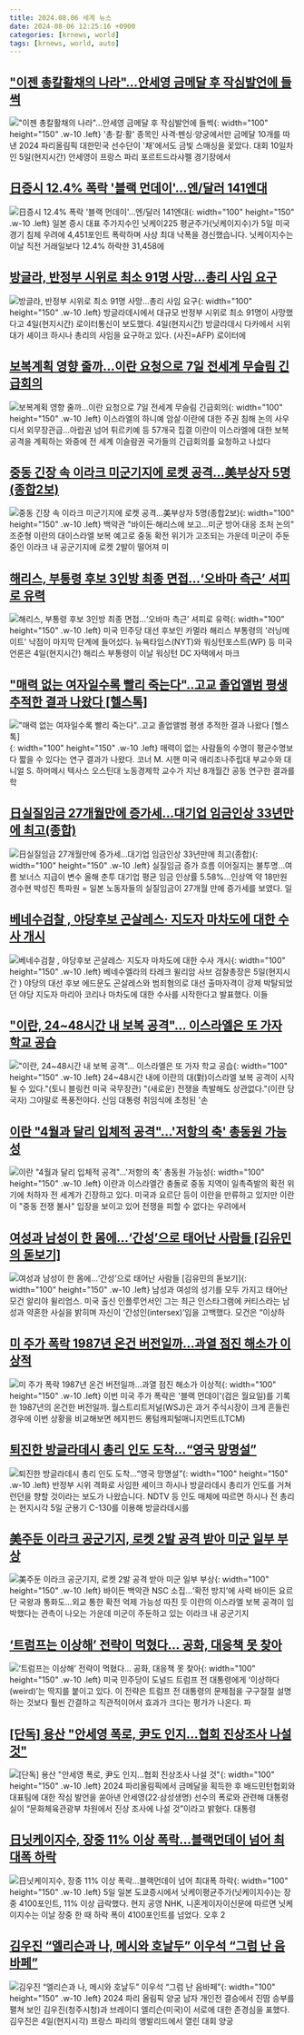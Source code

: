 ```yaml
---
title: 2024.08.06 세계 뉴스
date: 2024-08-06 12:25:16 +0900
categories: [krnews, world]
tags: [krnews, world, auto]
---
```

## ["이젠 총칼활채의 나라"…안세영 금메달 후 작심발언에 들썩](https://n.news.naver.com/mnews/article/025/0003378126)

!["이젠 총칼활채의 나라"…안세영 금메달 후 작심발언에 들썩](https://mimgnews.pstatic.net/image/origin/025/2024/08/06/3378126.jpg?type=nf220_150){: width="100" height="150" .w-10 .left}
'총·칼·활' 종목인 사격·펜싱·양궁에서만 금메달 10개를 따낸 2024 파리올림픽 대한민국 선수단이 '채'에서도 금빛 스매싱을 꽂았다. 대회 10일차인 5일(현지시간) 안세영이 프랑스 파리 포르트드라샤펠 경기장에서

## [日증시 12.4% 폭락 '블랙 먼데이'…엔/달러 141엔대](https://n.news.naver.com/mnews/article/374/0000396126)

![日증시 12.4% 폭락 '블랙 먼데이'…엔/달러 141엔대](https://mimgnews.pstatic.net/image/origin/374/2024/08/05/396126.jpg?type=nf220_150){: width="100" height="150" .w-10 .left}
일본 증시 대표 주가지수인 닛케이225 평균주가(닛케이지수)가 5일 미국 경기 침체 우려에 4,451포인트 폭락하며 사상 최대 낙폭을 경신했습니다. 닛케이지수는 이날 직전 거래일보다 12.4% 하락한 31,458에

## [방글라, 반정부 시위로 최소 91명 사망…총리 사임 요구](https://n.news.naver.com/mnews/article/018/0005805256)

![방글라, 반정부 시위로 최소 91명 사망…총리 사임 요구](https://mimgnews.pstatic.net/image/origin/018/2024/08/05/5805256.jpg?type=nf220_150){: width="100" height="150" .w-10 .left}
방글라데시에서 대규모 반정부 시위로 최소 91명이 사망했다고 4일(현지시간) 로이터통신이 보도했다. 4일(현지시간) 방글라데시 다카에서 시위대가 셰이크 하시나 총리의 사임을 요구하고 있다. (사진=AFP) 로이터에

## [보복계획 영향 줄까…이란 요청으로 7일 전세계 무슬림 긴급회의](https://n.news.naver.com/mnews/article/001/0014856998)

![보복계획 영향 줄까…이란 요청으로 7일 전세계 무슬림 긴급회의](https://mimgnews.pstatic.net/image/origin/001/2024/08/06/14856998.jpg?type=nf220_150){: width="100" height="150" .w-10 .left}
이스라엘의 하니예 암살·이란에 대한 주권 침해 논의 사우디서 외무장관급…아랍권 넘어 튀르키예 등 57개국 집결 이란이 이스라엘에 대한 보복 공격을 계획하는 와중에 전 세계 이슬람권 국가들의 긴급회의를 요청하고 나섰다

## [중동 긴장 속 이라크 미군기지에 로켓 공격…美부상자 5명(종합2보)](https://n.news.naver.com/mnews/article/001/0014857179)

![중동 긴장 속 이라크 미군기지에 로켓 공격…美부상자 5명(종합2보)](https://mimgnews.pstatic.net/image/origin/001/2024/08/06/14857179.jpg?type=nf220_150){: width="100" height="150" .w-10 .left}
백악관 "바이든·해리스에 보고…미군 방어·대응 조처 논의" 조준형 이란의 대이스라엘 보복 예고로 중동 확전 위기가 고조되는 가운데 미군이 주둔 중인 이라크 내 공군기지에 로켓 2발이 떨어져 미

## [해리스, 부통령 후보 3인방 최종 면접…‘오바마 측근’ 셔피로 유력](https://n.news.naver.com/mnews/article/016/0002345212)

![해리스, 부통령 후보 3인방 최종 면접…‘오바마 측근’ 셔피로 유력](https://mimgnews.pstatic.net/image/origin/016/2024/08/05/2345212.jpg?type=nf220_150){: width="100" height="150" .w-10 .left}
미국 민주당 대선 후보인 카멀라 해리스 부통령의 '러닝메이트' 낙점이 마지막 단계에 들어섰다. 뉴욕타임스(NYT)와 워싱턴포스트(WP) 등 미국 언론은 4일(현지시간) 해리스 부통령이 이날 워싱턴 DC 자택에서 마크

## ["매력 없는 여자일수록 빨리 죽는다"..고교 졸업앨범 평생 추적한 결과 나왔다 [헬스톡]](https://n.news.naver.com/mnews/article/014/0005223656)

!["매력 없는 여자일수록 빨리 죽는다"..고교 졸업앨범 평생 추적한 결과 나왔다 [헬스톡]](https://mimgnews.pstatic.net/image/origin/014/2024/08/06/5223656.jpg?type=nf220_150){: width="100" height="150" .w-10 .left}
매력이 없는 사람들의 수명이 평균수명보다 짧을 수 있다는 연구 결과가 나왔다. 코너 M. 시핸 미국 애리조나주립대 부교수와 대니얼 S. 하머메시 텍사스 오스틴대 노동경제학 교수가 지난 8개월간 공동 연구한 결과를 학

## [日실질임금 27개월만에 증가세…대기업 임금인상 33년만에 최고(종합)](https://n.news.naver.com/mnews/article/001/0014857711)

![日실질임금 27개월만에 증가세…대기업 임금인상 33년만에 최고(종합)](https://mimgnews.pstatic.net/image/origin/001/2024/08/06/14857711.jpg?type=nf220_150){: width="100" height="150" .w-10 .left}
실질임금 증가 흐름 이어질지는 불투명…여름 보너스 지급이 변수 올해 춘투 대기업 평균 임금 인상률 5.58%…인상액 약 18만원 경수현 박성진 특파원 = 일본 노동자들의 실질임금이 27개월 만에 증가세를 보였다. 일

## [베네수검찰 , 야당후보 곤살레스· 지도자 마차도에 대한 수사 개시](https://n.news.naver.com/mnews/article/003/0012711814)

![베네수검찰 , 야당후보 곤살레스· 지도자 마차도에 대한 수사 개시](https://mimgnews.pstatic.net/image/origin/003/2024/08/06/12711814.jpg?type=nf220_150){: width="100" height="150" .w-10 .left}
베네수엘라의 타레크 윌리암 사브 검찰총장은 5일(현지시간 ) 야당의 대선 후보 에드문도 곤살레스와 범죄혐의로 대선 출마자격이 강제 박탈되었던 야당 지도자 마리아 코리나 마차도에 대한 수사를 시작한다고 발표했다. 이들

## ["이란, 24~48시간 내 보복 공격"... 이스라엘은 또 가자 학교 공습](https://n.news.naver.com/mnews/article/469/0000816206)

!["이란, 24~48시간 내 보복 공격"... 이스라엘은 또 가자 학교 공습](https://mimgnews.pstatic.net/image/origin/469/2024/08/05/816206.jpg?type=nf220_150){: width="100" height="150" .w-10 .left}
24~48시간 내에 이란의 대(對)이스라엘 보복 공격이 시작될 수 있다."(토니 블링컨 미국 국무장관) "(새로운) 전쟁을 촉발해도 상관없다."(이란 당국자) 그야말로 폭풍전야다. 신임 대통령 취임식에 초청된 '손

## [이란 "4월과 달리 입체적 공격"…'저항의 축' 총동원 가능성](https://n.news.naver.com/mnews/article/014/0005223545)

![이란 "4월과 달리 입체적 공격"…'저항의 축' 총동원 가능성](https://mimgnews.pstatic.net/image/origin/014/2024/08/05/5223545.jpg?type=nf220_150){: width="100" height="150" .w-10 .left}
이란과 이스라엘간 충돌로 중동 지역이 일촉즉발의 확전 위기에 처하자 전 세계가 긴장하고 있다. 미국과 요르단 등이 이란을 만류하고 있지만 이란이 "중동 전쟁 불사" 입장을 보이고 있어 전쟁을 피할 수 없다는 우려에서

## [여성과 남성이 한 몸에…‘간성’으로 태어난 사람들 [김유민의 돋보기]](https://n.news.naver.com/mnews/article/081/0003469937)

![여성과 남성이 한 몸에…‘간성’으로 태어난 사람들 [김유민의 돋보기]](https://mimgnews.pstatic.net/image/origin/081/2024/08/05/3469937.jpg?type=nf220_150){: width="100" height="150" .w-10 .left}
남성과 여성의 성기를 모두 가지고 태어난 모건 알리야 윌리엄스. 미국 출신 인플루언서인 그는 최근 인스타그램에 커티스라는 남성과 약혼한 사실을 밝히며 자신이 ‘간성인(intersex)’임을 고백했다. 모건은 “이상하

## [미 주가 폭락 1987년 온건 버전일까…과열 점진 해소가 이상적](https://n.news.naver.com/mnews/article/001/0014857720)

![미 주가 폭락 1987년 온건 버전일까…과열 점진 해소가 이상적](https://mimgnews.pstatic.net/image/origin/001/2024/08/06/14857720.jpg?type=nf220_150){: width="100" height="150" .w-10 .left}
이번 미국 주가 폭락은 '블랙 먼데이'(검은 월요일)를 기록한 1987년의 온건한 버전일까. 월스트리트저널(WSJ)은 과거 주식시장이 크게 흔들린 경우에 이번 상황을 비교해보면 헤지펀드 롱텀캐피털매니지먼트(LTCM)

## [퇴진한 방글라데시 총리 인도 도착…“영국 망명설”](https://n.news.naver.com/mnews/article/056/0011775544)

![퇴진한 방글라데시 총리 인도 도착…“영국 망명설”](https://mimgnews.pstatic.net/image/origin/056/2024/08/06/11775544.jpg?type=nf220_150){: width="100" height="150" .w-10 .left}
반정부 시위 격화로 사임한 셰이크 하시나 방글라데시 총리가 인도를 거쳐 런던을 향할 것이라는 보도가 나왔습니다. NDTV 등 인도 매체에 따르면 하시나 전 총리는 현지시각 5일 군용기 C-130를 이용해 방글라데시를

## [美주둔 이라크 공군기지, 로켓 2발 공격 받아 미군 일부 부상](https://n.news.naver.com/mnews/article/023/0003850780)

![美주둔 이라크 공군기지, 로켓 2발 공격 받아 미군 일부 부상](https://mimgnews.pstatic.net/image/origin/023/2024/08/06/3850780.jpg?type=nf220_150){: width="100" height="150" .w-10 .left}
바이든 백악관 NSC 소집…‘확전 방지’에 사력 바이든 요르단 국왕과 통화도…외교 통한 확전 억제 가능성 따진 듯 이란의 이스라엘 보복 공격이 임박했다는 관측이 나오는 가운데 미군이 주둔하고 있는 이라크 내 공군기지

## [‘트럼프는 이상해’ 전략이 먹혔다… 공화, 대응책 못 찾아](https://n.news.naver.com/mnews/article/005/0001715874)

![‘트럼프는 이상해’ 전략이 먹혔다… 공화, 대응책 못 찾아](https://mimgnews.pstatic.net/image/origin/005/2024/08/06/1715874.jpg?type=nf220_150){: width="100" height="150" .w-10 .left}
미국 민주당이 도널드 트럼프 전 대통령에게 ‘이상하다(weird)’는 딱지를 붙이고 있다. 이 전략은 트럼프 전 대통령의 문제점을 구구절절 설명하는 것보다 훨씬 간결하고 직관적이어서 효과가 크다는 평가가 나온다. 파

## [[단독] 용산 "안세영 폭로, 尹도 인지…협회 진상조사 나설 것"](https://n.news.naver.com/mnews/article/025/0003378145)

![[단독] 용산 "안세영 폭로, 尹도 인지…협회 진상조사 나설 것"](https://mimgnews.pstatic.net/image/origin/025/2024/08/06/3378145.jpg?type=nf220_150){: width="100" height="150" .w-10 .left}
2024 파리올림픽에서 금메달을 획득한 후 배드민턴협회와 대표팀에 대한 작심 발언을 쏟아낸 안세영(22·삼성생명) 선수의 폭로와 관련해 대통령실이 “문화체육관광부 차원에서 진상 조사에 나설 것”이라고 밝혔다. 대통령

## [日닛케이지수, 장중 11% 이상 폭락…블랙먼데이 넘어 최대폭 하락](https://n.news.naver.com/mnews/article/003/0012710390)

![日닛케이지수, 장중 11% 이상 폭락…블랙먼데이 넘어 최대폭 하락](https://mimgnews.pstatic.net/image/origin/003/2024/08/05/12710390.jpg?type=nf220_150){: width="100" height="150" .w-10 .left}
5일 일본 도쿄증시에서 닛케이평균주가(닛케이지수)는 장중 4100포인트, 11% 이상 급락했다. 현지 공영 NHK, 니혼게이자이신문에 따르면 닛케이지수는 이날 장중 한 때 하락 폭이 4100포인트를 넘었다. 오후 2

## [김우진 “엘리슨과 나, 메시와 호날두” 이우석 “그럼 난 음바페”](https://n.news.naver.com/mnews/article/023/0003850612)

![김우진 “엘리슨과 나, 메시와 호날두” 이우석 “그럼 난 음바페”](https://mimgnews.pstatic.net/image/origin/023/2024/08/05/3850612.jpg?type=nf220_150){: width="100" height="150" .w-10 .left}
2024 파리 올림픽 양궁 남자 개인전 결승에서 진땀 승부를 펼쳐 보인 김우진(청주시청)과 브레이디 엘리슨(미국)이 서로에 대한 존경심을 표했다. 김우진은 4일(현지시각) 프랑스 파리의 앵발리드에서 열린 대회 양궁


